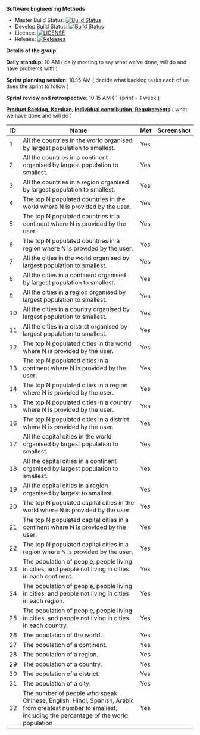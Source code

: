 __Software Engineering Methods__
- Master Build Status: [![Build Status](https://travis-ci.com/AlexPintea/group.svg?branch=master)](https://travis-ci.com/AlexPintea/group)
- Develop Build Status: [![Build Status](https://travis-ci.com/AlexPintea/group.svg?branch=develop)](https://travis-ci.com/AlexPintea/group)
- Licence: [![LICENSE](https://img.shields.io/github/license/AlexPintea/group.svg?style=flat-square)](https://github.com/AlexPintea/group/blob/master/LICENSE)
- Release: [![Releases](https://img.shields.io/github/release/AlexPintea/group/all.svg?style=flat-square)](https://github.com/AlexPintea/group/releases)

__Details of the group__

__Daily standup:__ 10 AM
( daily meeting to say what we've done, will do and have problems with )

__Sprint planning session__: 10:15 AM
( decide what backlog tasks each of us does the sprint to follow )

__Sprint review and retrospective__: 10:15 AM
( 1 sprint = 1 week )


[__Product Backlog, Kamban, Individual contribution, Requirements__](https://docs.google.com/spreadsheets/d/1jDgYzGWdSvxJWKj4kr0p9f-xVH9wF1E7LJI6Ym2p2U4/edit?usp=sharing)
( what we have done and will do )

|  ID  |                Name                                                                                                                                            |  Met  |   Screenshot  |
|------|----------------------------------------------------------------------------------------------------------------------------------------------------------------|-------|---------------|
|1     |All the countries in the world organised by largest population to smallest.                                                                                     |Yes    |            
|2     |All the countries in a continent organised by largest population to smallest.                                                                                   |Yes    |
|3     |All the countries in a region organised by largest population to smallest.                                                                                      |Yes    |
|4     |The top N populated countries in the world where N is provided by the user.                                                                                     |Yes
|5     |The top N populated countries in a continent where N is provided by the user.                                                                                   |Yes
|6     |The top N populated countries in a region where N is provided by the user.                                                                                      |Yes
|7     |All the cities in the world organised by largest population to smallest.                                                                                        |Yes
|8     |All the cities in a continent organised by largest population to smallest.                                                                                      |Yes
|9     |All the cities in a region organised by largest population to smallest.                                                                                         |Yes
|10    |All the cities in a country organised by largest population to smallest.                                                                                        |Yes
|11    |All the cities in a district organised by largest population to smallest.                                                                                       |Yes
|12    |The top N populated cities in the world where N is provided by the user.                                                                                        |Yes
|13    |The top N populated cities in a continent where N is provided by the user.                                                                                      |Yes
|14    |The top N populated cities in a region where N is provided by the user.                                                                                         |Yes
|15    |The top N populated cities in a country where N is provided by the user.                                                                                        |Yes
|16    |The top N populated cities in a district where N is provided by the user.                                                                                       |Yes
|17    |All the capital cities in the world organised by largest population to smallest.                                                                                |Yes
|18    |All the capital cities in a continent organised by largest population to smallest.                                                                              |Yes
|19    |All the capital cities in a region organised by largest to smallest.                                                                                            |Yes
|20    |The top N populated capital cities in the world where N is provided by the user.                                                                                |Yes
|21    |The top N populated capital cities in a continent where N is provided by the user.                                                                              |Yes
|22    |The top N populated capital cities in a region where N is provided by the user.                                                                                 |Yes
|23    |The population of people, people living in cities, and people not living in cities in each continent.                                                           |Yes
|24    |The population of people, people living in cities, and people not living in cities in each region.                                                              |Yes
|25    |The population of people, people living in cities, and people not living in cities in each country.                                                             |Yes
|26    |The population of the world.                                                                                                                                    |Yes
|27    |The population of a continent.                                                                                                                                  |Yes
|28    |The population of a region.                                                                                                                                     |Yes
|29    |The population of a country.                                                                                                                                    |Yes
|30    |The population of a district.                                                                                                                                   |Yes
|31    |The population of a city.                                                                                                                                       |Yes
|32    |The number of people who speak Chinese, English, Hindi, Spanish, Arabic from greatest number to smallest, including the percentage of the world population      |Yes